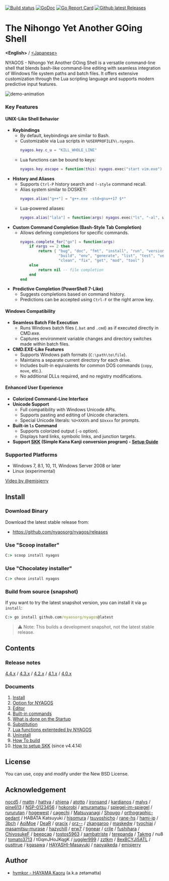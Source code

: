 [![Build status](https://ci.appveyor.com/api/projects/status/bh7866s6oasvchpj?svg=true)](https://ci.appveyor.com/project/zetamatta/nyagos)
[![GoDoc](https://godoc.org/github.com/nyaosorg/nyagos?status.svg)](https://godoc.org/github.com/nyaosorg/nyagos)
[![Go Report Card](https://goreportcard.com/badge/github.com/nyaosorg/nyagos)](https://goreportcard.com/report/github.com/nyaosorg/nyagos)
[![Github latest Releases](https://img.shields.io/github/downloads/nyaosorg/nyagos/latest/total.svg)](https://github.com/nyaosorg/nyagos/releases/latest)

The Nihongo Yet Another GOing Shell
===================================

**&lt;English&gt;** / [&lt;Japanese&gt;](./README_ja.md)

NYAGOS - Nihongo Yet Another GOing Shell is a versatile command-line shell that blends bash-like command-line editing with seamless integration of Windows file system paths and batch files. It offers extensive customization through the Lua scripting language and supports modern predictive input features.

![demo-animation](./demo.gif)

### Key Features

#### UNIX-Like Shell Behavior
- **Keybindings**
  - By default, keybindings are similar to Bash.
  - Customizable via Lua scripts in `%USERPROFILE%\.nyagos`.
    ```lua
    nyagos.key.c_u = "KILL_WHOLE_LINE"
    ```
  - Lua functions can be bound to keys:
    ```lua
    nyagos.key.escape = function(this) nyagos.exec("start vim.exe") end
    ```
- **History and Aliases**
  - Supports `Ctrl-P` history search and `!-style` command recall.
  - Alias system similar to DOSKEY:
    ```lua
    nyagos.alias["g++"] = "g++.exe -std=gnu++17 $*"
    ```
  - Lua-powered aliases:
    ```lua
    nyagos.alias["lala"] = function(args) nyagos.exec("ls", "-al", unpack(args)) end
    ```
- **Custom Command Completion (Bash-Style Tab Completion)**
  - Allows defining completions for specific commands.
    ```lua
    nyagos.complete_for["go"] = function(args)
        if #args == 2 then
            return { "bug", "doc", "fmt", "install", "run", "version",
                     "build", "env", "generate", "list", "test", "vet",
                     "clean", "fix", "get", "mod", "tool" }
        else
            return nil -- file completion
        end
    end
    ```
- **Predictive Completion (PowerShell 7-Like)**
  - Suggests completions based on command history.
  - Predictions can be accepted using `Ctrl-F` or the right arrow key.

#### Windows Compatibility
- **Seamless Batch File Execution**
  - Runs Windows batch files (`.bat` and `.cmd`) as if executed directly in CMD.exe.
  - Captures environment variable changes and directory switches made within batch files.
- **CMD.EXE-Like Features**
  - Supports Windows path formats (`C:\path\to\file`).
  - Maintains a separate current directory for each drive.
  - Includes built-in equivalents for common DOS commands (`copy`, `move`, etc.).
  - No additional DLLs required, and no registry modifications.

#### Enhanced User Experience
- **Colorized Command-Line Interface**
- **Unicode Support**
  - Full compatibility with Windows Unicode APIs.
  - Supports pasting and editing of Unicode characters.
  - Special Unicode literals: `%U+XXXX%` and `$Uxxxx` for prompts.
- **Built-in `ls` Command**
  - Supports colorized output (`-o` option).
  - Displays hard links, symbolic links, and junction targets.
- **Support [SKK] (Simple Kana Kanji conversion program) - [Setup Guide][SKKSetUpEn]**

### Supported Platforms
- Windows 7, 8.1, 10, 11, Windows Server 2008 or later
- Linux (experimental)

[SKK]: https://ja.wikipedia.org/wiki/SKK
[SKKSetUpEn]: doc/10-SetupSKK_en.md

[Video by @emisjerry](https://www.youtube.com/watch?v=WsfIrBWwAh0)

Install
-------

### Download Binary

Download the latest stable release from:

* https://github.com/nyaosorg/nyagos/releases

### Use "Scoop installer"

```cmd
C:> scoop install nyagos
```

### Use "Chocolatey installer"

```cmd
C:> choco install nyagos
```

### Build from source (snapshot)

If you want to try the latest snapshot version, you can install it via `go install`:

```cmd
C:> go install github.com/nyaosorg/nyagos@latest
```

> ⚠️ Note: This builds a development snapshot, not the latest stable release.

Contents
--------

### Release notes

[4.4.x](doc/release_note_en.md)
/ [4.3.x](doc/history-4.3_en.md)
/ [4.2.x](doc/history-4.2_en.md)
/ [4.1.x](doc/history-4.1_en.md)
/ [4.0.x](doc/history-4.0_en.md)

### Documents

1. [Install](doc/01-Install_en.md)
2. [Option for NYAGOS](doc/02-Options_en.md)
3. [Editor](doc/03-Readline_en.md)
4. [Built-in commands](doc/04-Commands_en.md)
5. [What is done on the Startup](doc/05-Startup_en.md)
6. [Substitution](doc/06-Substitution_en.md)
7. [Lua functions extenteded by NYAGOS](doc/07-LuaFunctions_en.md)
8. [Uninstall](doc/08-Uninstall_en.md)
9. [How To build](doc/09-Build_en.md)
10. [How to setup SKK](doc/10-SetupSKK_en.md) (since v4.4.14)

License
-------

You can use, copy and modify under the New BSD License.

Acknowledgement
---------------

[nocd5](https://github.com/nocd5)
/ [mattn](https://github.com/mattn)
/ [hattya](https://github.com/hattya)
/ [shiena](https://github.com/shiena)
/ [atotto](https://github.com/atotto)
/ [ironsand](https://github.com/ironsand)
/ [kardianos](https://github.com/kardianos)
/ [malys](https://github.com/malys)
/ [pine613](https://github.com/pine613)
/ [NSP-0123456](https://github.com/NSP-0123456)
/ [hokorobi](https://github.com/hokorobi)
/ [amuramatsu](https://github.com/amuramatsu)
/ [spiegel-im-spiegel](https://github.com/spiegel-im-spiegel)
/ [rururutan](https://github.com/rururutan/)
/ [hogewest](https://github.com/hogewest)
/ [cagechi](https://github.com/cagechi)
/ [Matsuyanagi](https://github.com/Matsuyanagi)
/ [Shougo](https://github.com/Shougo)
/ [orthographic-pedant](https://github.com/orthographic-pedant)
/ HABATA Katsuyuki
/ [hisomura](https://github.com/hisomura)
/ [tsuyoshicho](https://github.com/tsuyoshicho)
/ [rane-hs](https://github.com/rane-hs)
/ [hami-jp](https://github.com/hami-jp)
/ [3bch](https://github.com/3bch)
/ [AoiMoe](https://github.com/aoimoe)
/ [DeaR](https://github.com/DeaR)
/ [gracix](https://github.com/gracix)
/ [orz--](https://github.com/orz--)
/ [zkangaroo](https://github.com/zkangaroo)
/ [maskedw](https://github.com/maskedw)
/ [tyochiai](https://github.com/tyochiai)
/ [masamitsu-murase](https://github.com/masamitsu-murase)
/ [hazychill](https://github.com/hazychill)
/ [erw7](https://github.com/erw7)
/ [tignear](https://github.com/tignear)
/ [crile](https://github.com/crile)
/ [fushihara](https://github.com/fushihara)
/ [ChiyosukeF](https://twitter.com/ChiyosukeF)
/ [beepcap](https://twitter.com/beepcap)
/ [tostos5963](https://github.com/tostos5963)
/ [sambatriste](https://github.com/sambatriste)
/ [terepanda](https://github.com/terepanda)
/ [Takmg](https://github.com/Takmg)
/ nu8 <!-- https://github.com/nu8 -->
/ [tomato3713](https://github.com/tomato3713)
/ tGqmJHoJKqgK <!-- https://github.com/tGqmJHoJKqgK -->
/ [juggler999](https://github.com/juggler999)
/ [zztkm](https://github.com/zztkm)
/ [8exBCYJi5ATL](https://github.com/8exBCYJi5ATL)
/ [ousttrue](https://github.com/ousttrue)
/ [kgasawa](https://github.com/kgasawa)
/ [HAYASHI-Masayuki](https://github.com/HAYASHI-Masayuki)
/ [naoyaikeda](https://github.com/naoyaikeda)
/ [emisjerry](https://github.com/emisjerry)

Author
------

* [hymkor - HAYAMA Kaoru](https://github.com/hymkor) (a.k.a zetamatta)
